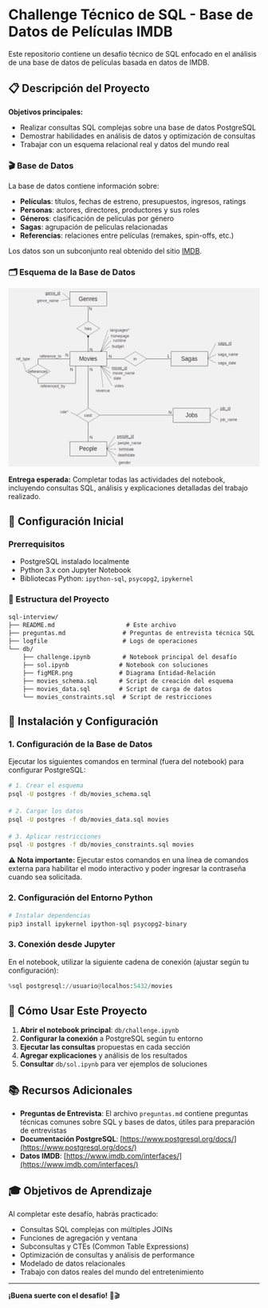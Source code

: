 # Challenge Técnico de SQL - Base de Datos de Películas IMDB

Este repositorio contiene un desafío técnico de SQL enfocado en el análisis de una base de datos de películas basada en datos de IMDB.

## 📋 Descripción del Proyecto

**Objetivos principales:**
- Realizar consultas SQL complejas sobre una base de datos PostgreSQL
- Demostrar habilidades en análisis de datos y optimización de consultas
- Trabajar con un esquema relacional real y datos del mundo real

### 🎬 Base de Datos

La base de datos contiene información sobre:
- **Películas**: títulos, fechas de estreno, presupuestos, ingresos, ratings
- **Personas**: actores, directores, productores y sus roles
- **Géneros**: clasificación de películas por género
- **Sagas**: agrupación de películas relacionadas
- **Referencias**: relaciones entre películas (remakes, spin-offs, etc.)

Los datos son un subconjunto real obtenido del sitio [IMDB](https://www.imdb.com).

### 🗂️ Esquema de la Base de Datos

![Esquema de la base de datos](db/figMER.png)

**Entrega esperada:** Completar todas las actividades del notebook, incluyendo consultas SQL, análisis y explicaciones detalladas del trabajo realizado.

## 🚀 Configuración Inicial

### Prerrequisitos

- PostgreSQL instalado localmente
- Python 3.x con Jupyter Notebook
- Bibliotecas Python: `ipython-sql`, `psycopg2`, `ipykernel`

### 📁 Estructura del Proyecto

```
sql-interview/
├── README.md                    # Este archivo
├── preguntas.md                # Preguntas de entrevista técnica SQL
├── logfile                     # Logs de operaciones
└── db/
    ├── challenge.ipynb         # Notebook principal del desafío
    ├── sol.ipynb              # Notebook con soluciones
    ├── figMER.png             # Diagrama Entidad-Relación
    ├── movies_schema.sql      # Script de creación del esquema
    ├── movies_data.sql        # Script de carga de datos
    └── movies_constraints.sql  # Script de restricciones
```

## 🔧 Instalación y Configuración

### 1. Configuración de la Base de Datos

Ejecutar los siguientes comandos en terminal (fuera del notebook) para configurar PostgreSQL:

```bash
# 1. Crear el esquema
psql -U postgres -f db/movies_schema.sql

# 2. Cargar los datos
psql -U postgres -f db/movies_data.sql movies

# 3. Aplicar restricciones
psql -U postgres -f db/movies_constraints.sql movies
```

**⚠️ Nota importante:** Ejecutar estos comandos en una línea de comandos externa para habilitar el modo interactivo y poder ingresar la contraseña cuando sea solicitada.

### 2. Configuración del Entorno Python

```bash
# Instalar dependencias
pip3 install ipykernel ipython-sql psycopg2-binary
```

### 3. Conexión desde Jupyter

En el notebook, utilizar la siguiente cadena de conexión (ajustar según tu configuración):

```python
%sql postgresql://usuario@localhos:5432/movies
```

## 🎯 Cómo Usar Este Proyecto

1. **Abrir el notebook principal**: `db/challenge.ipynb`
2. **Configurar la conexión** a PostgreSQL según tu entorno
3. **Ejecutar las consultas** propuestas en cada sección
4. **Agregar explicaciones** y análisis de los resultados
5. **Consultar** `db/sol.ipynb` para ver ejemplos de soluciones

## 📚 Recursos Adicionales

- **Preguntas de Entrevista**: El archivo `preguntas.md` contiene preguntas técnicas comunes sobre SQL y bases de datos, útiles para preparación de entrevistas
- **Documentación PostgreSQL**: [https://www.postgresql.org/docs/](https://www.postgresql.org/docs/)
- **Datos IMDB**: [https://www.imdb.com/interfaces/](https://www.imdb.com/interfaces/)

## 🎓 Objetivos de Aprendizaje

Al completar este desafío, habrás practicado:

- Consultas SQL complejas con múltiples JOINs
- Funciones de agregación y ventana
- Subconsultas y CTEs (Common Table Expressions)
- Optimización de consultas y análisis de performance
- Modelado de datos relacionales
- Trabajo con datos reales del mundo del entretenimiento

---

**¡Buena suerte con el desafío!** 🍿🎬
